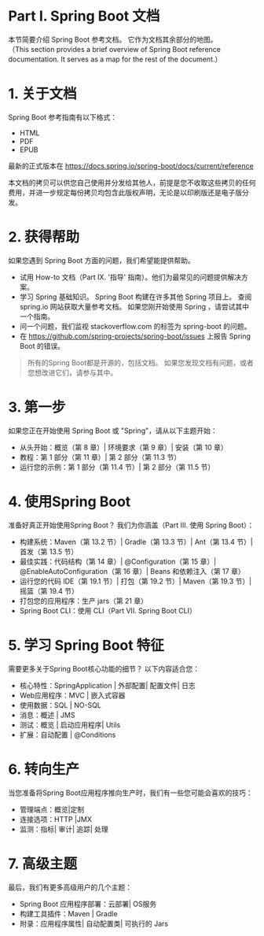 # Part I. Spring Boot 文档

本节简要介绍 Spring Boot 参考文档。 它作为文档其余部分的地图。  
（This section provides a brief overview of Spring Boot reference documentation. It serves as a map for the rest of the document.）

# 1. 关于文档

Spring Boot 参考指南有以下格式：
- HTML
- PDF
- EPUB  

最新的正式版本在 https://docs.spring.io/spring-boot/docs/current/reference

本文档的拷贝可以供您自己使用并分发给其他人，前提是您不收取这些拷贝的任何费用，并进一步规定每份拷贝均包含此版权声明，无论是以印刷版还是电子版分发。

# 2. 获得帮助

如果您遇到 Spring Boot 方面的问题，我们希望能提供帮助。
- 试用 How-to 文档（Part IX. '指导' 指南）。他们为最常见的问题提供解决方案。
- 学习 Spring 基础知识。 Spring Boot 构建在许多其他 Spring 项目上。 查阅 spring.io 网站获取大量参考文档。 如果您刚开始使用 Spring ，请尝试其中一个指南。
- 问一个问题，我们监视 stackoverflow.com 的标签为 spring-boot 的问题。
- 在 https://github.com/spring-projects/spring-boot/issues 上报告 Spring Boot 的错误。

> 所有的Spring Boot都是开源的，包括文档。 如果您发现文档有问题，或者您想改进它们，请参与其中。

# 3. 第一步

如果您正在开始使用 Spring Boot 或 "Spring"，请从以下主题开始：
- 从头开始：概览（第 8 章）| 环境要求（第 9 章）| 安装（第 10 章）
- 教程：第 1 部分（第 11 章）| 第 2 部分（第 11.3 节）
- 运行您的示例：第 1 部分（第 11.4 节）| 第 2 部分（第 11.5 节）

# 4. 使用Spring Boot

准备好真正开始使用Spring Boot？ 我们为你涵盖（Part III. 使用 Spring Boot）：

- 构建系统：Maven（第 13.2 节）| Gradle（第 13.3 节）| Ant（第 13.4 节）| 首发（第 13.5 节）
- 最佳实践：代码结构（第 14 章）| @Configuration（第 15 章）| @EnableAutoConfiguration（第 16 章）| Beans 和依赖注入（第 17 章）
- 运行您的代码 IDE（第 19.1 节）| 打包（第 19.2 节）| Maven（第 19.3 节）|摇篮（第 19.4 节）
- 打包您的应用程序：生产 jars（第 21 章）
- Spring Boot CLI：使用 CLI（Part VII. Spring Boot CLI）

# 5. 学习 Spring Boot 特征

需要更多关于Spring Boot核心功能的细节？ 以下内容适合您：

- 核心特性：SpringApplication | 外部配置| 配置文件| 日志
- Web应用程序：MVC | 嵌入式容器
- 使用数据：SQL | NO-SQL
- 消息：概述 | JMS
- 测试：概览 | 启动应用程序| Utils
- 扩展：自动配置 | @Conditions

# 6. 转向生产

当您准备将Spring Boot应用程序推向生产时，我们有一些您可能会喜欢的技巧：

- 管理端点：概览|定制
- 连接选项：HTTP |JMX
- 监测：指标| 审计| 追踪| 处理


# 7. 高级主题

最后，我们有更多高级用户的几个主题：

- Spring Boot 应用程序部署：云部署| OS服务
- 构建工具插件：Maven | Gradle
- 附录：应用程序属性| 自动配置类| 可执行的 Jars

